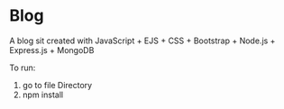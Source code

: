 # Blog
A blog sit created with JavaScript + EJS + CSS + Bootstrap + Node.js + Express.js + MongoDB

To run:
1. go to file Directory
2. npm install

